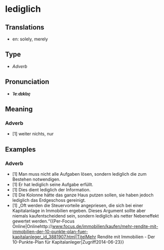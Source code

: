 # lediglich
## Translations
- en: solely, merely
## Type
- _Adverb_
## Pronunciation
- **_ˈleːdɪklɪç_**
## Meaning
### Adverb
- [1] weiter nichts, nur
## Examples
### Adverb
- [1] Man muss nicht alle Aufgaben lösen, sondern lediglich die zum Bestehen notwendigen.
- [1] Er hat lediglich seine Aufgabe erfüllt.
- [1] Dies dient lediglich der Information.
- [1] Die Kolonne hätte das ganze Haus putzen sollen, sie haben jedoch lediglich das Erdgeschoss gereinigt.
- [1] „Oft werden die Steuervorteile angepriesen, die sich bei einer Kapitalanlage in Immobilien ergeben. Dieses Argument sollte aber niemals kaufentscheidend sein, sondern lediglich als netter Nebeneffekt gewertet werden.“<ref>{{Per-Focus Online|Onlinehttp://www.focus.de/immobilien/kaufen/mehr-rendite-mit-immobilien-der-10-punkte-plan-fuer-kapitalanleger_id_3881907.html|TitelMehr Rendite mit Immobilien - Der 10-Punkte-Plan für Kapitalanleger|Zugriff2014-06-23}}</ref>
